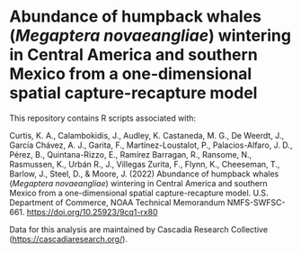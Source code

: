 # Abundance of humpback whales (<i>Megaptera novaeangliae</i>) wintering in Central America and southern Mexico from a one-dimensional spatial capture-recapture model
This repository contains R scripts associated with:

Curtis, K. A., Calambokidis, J., Audley, K. Castaneda, M. G., De Weerdt, J., García Chávez, A. J., Garita, F., Martínez-Loustalot, P., Palacios-Alfaro, J. D., Pérez, B., Quintana-Rizzo, E., Ramírez Barragan, R., Ransome, N., Rasmussen, K., Urbán R., J., Villegas Zurita, F., Flynn, K., Cheeseman, T., Barlow, J., Steel, D., & Moore, J. (2022) Abundance of humpback whales (<i>Megaptera novaeangliae</i>) wintering in Central America and southern Mexico from a one-dimensional spatial capture-recapture model. U.S. Department of Commerce, NOAA Technical Memorandum NMFS-SWFSC-661. https://doi.org/10.25923/9cq1-rx80

Data for this analysis are maintained by Cascadia Research Collective (https://cascadiaresearch.org/).
